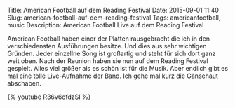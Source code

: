 Title: American Football auf dem Reading Festival
Date: 2015-09-01 11:40
Slug: american-football-auf-dem-reading-festival
Tags: americanfootball, music
Description: American Football Live auf dem Reading Festival

American Football haben einer der Platten rausgebracht die ich in den verschiedensten Ausführungen besitze. Und dies aus sehr wichtigen Gründen. Jeder einzellne Song ist großartig und steht für sich dort ganz weit oben. Nach der Reunion haben sie nun auf dem Reading Festival gespielt. Alles viel größer als es schön ist für die Musik. Aber endlich gibt es mal eine tolle Live-Aufnahme der Band. Ich gehe mal kurz die Gänsehaut abschaben.

{% youtube R36v6ofdzSI %}
